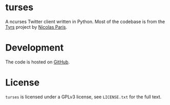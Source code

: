 turses
======

A ncurses Twitter client written in Python. Most of the codebase is from
the [Tyrs](http://tyrs.nicosphere.net) project by [Nicolas Paris](http://github.com/Nic0).

Development
===========

The code is hosted on [GitHub](http://github.com/alejandrogomez/turses).

License
=======

`turses` is licensed under a GPLv3 license, see `LICENSE.txt` for the full text.
